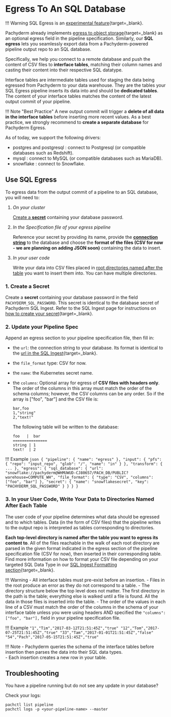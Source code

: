 
# Egress To An SQL Database

!!! Warning
    SQL Egress is an [experimental feature](../../../../reference/supported-releases/#experimental){target=_blank}.

Pachyderm already implements [egress to object storage](../export-data-egress){target=_blank} as an optional egress field in the pipeline specification. 
Similarly, our **SQL egress** lets you seamlessly export data from a Pachyderm-powered pipeline output repo to an SQL database.

Specifically, we help you connect to a remote database and push the content of CSV files to **interface tables**, matching their column names and casting their content into their respective SQL datatype. 

Interface tables are intermediate tables used for staging the data being egressed from Pachyderm to your data warehouse.
They are the tables your SQL Egress pipeline inserts its data into and should be **dedicated tables**. The content of your interface tables matches the content of the latest output commit of your pipeline. 

!!! Note "Best Practice" 
        A new output commit will trigger a **delete of all data in the interface tables** before inserting more recent values. As a best practice, we strongly recommend to **create a separate database** for Pachyderm Egress. 

As of today, we support the following drivers:

- postgres and postgresql : connect to Postgresql (or compatible databases such as Redshift).
- mysql : connect to MySQL (or compatible databases such as MariaDB).
- snowflake : connect to Snowflake.
## Use SQL Egress

To egress data from the output commit of a pipeline to an SQL database, you will need to:

 1. *On your cluster* 

    [Create a **secret**](#1-create-a-secret) containing your database password. 

 1. *In the Specification file of your egress pipeline*

    Reference your secret by providing its name, provide the [**connection string**](#2-update-your-pipeline-spec) to the database and choose the **format of the files (CSV for now - we are planning on adding JSON soon)** containing the data to insert.

 1. *In your user code*

    Write your data into CSV files placed in [root directories named after the table](#3-in-your-user-code-write-your-data-to-directories-named-after-each-table) you want to insert them into. 
    You can have multiple directories.

### 1. Create a Secret 

Create a **secret** containing your database password in the field `PACHYDERM_SQL_PASSWORD`. This secret is identical to the database secret of Pachyderm SQL Ingest. Refer to the SQL Ingest page for instructions on [how to create your secret](../sql-ingest#database-secret){target=_blank}.

### 2. Update your Pipeline Spec

Append an egress section to your pipeline specification file, then fill in:

- the `url`: the connection string to your database. Its format is identical to the [url in the SQL Ingest](../sql-ingest#database-connection-url){target=_blank}.
- the `file_format` type: CSV for now.
- the `name`: the Kubernetes secret name.
- the `columns`: Optional array for egress of **CSV files with headers only**. The order of the columns in this array must match the order of the schema columns; however, the CSV columns can be any order. So if the array is ["foo", "bar"] and the CSV file is:

    ``` 
    bar,foo
    1,"string"
    2,"text!"
    ```
    The following table will be written to the database:

    ```
    foo   |  bar
    ===============
    string | 1
    text!  | 2
    ```

!!! Example
        ```json
        {
        "pipeline": {
            "name": "egress"
        },
        "input": {
            "pfs": {
                "repo": "input_repo",
                "glob": "/",
                "name": "in"
            }
        },
        "transform": {
           ...
        },
        "egress": {
            "sql_database": {
                "url": "snowflake://pachyderm@WHMUWUD-CJ80657/PACH_DB/PUBLIC?warehouse=COMPUTE_WH",
                "file_format": {
                    "type": "CSV",
                    "columns": ["foo", "bar"]
                },
                "secret": {
                    "name": "snowflakesecret",
                    "key": "PACHYDERM_SQL_PASSWORD"
                }
            }
        }
        }
        ```

### 3. In your User Code, Write Your Data to Directories Named After Each Table
 
The user code of your pipeline determines what data should be egressed and to which tables. 
Data (in the form of CSV files) that the pipeline writes to the output repo is interpreted as tables corresponding to directories. 

**Each top-level directory is named after the table you want to egress its content to**. All of the files reachable in the walk of each root directory are parsed in the given format indicated in the egress section of the pipeline specification file (CSV for now), then inserted in their corresponding table. Find more information on how to format your CSV file depending on your targeted SQL Data Type in our [SQL Ingest Formatting section](../../sql-ingest/#formats-and-sql-datatypes){target=_blank}.

!!! Warning
     - All interface tables must pre-exist before an insertion.
     - Files in the root produce an error as they do not correspond to a table.
     - The directory structure below the top level does not matter.  The first directory in the path is the table; everything else is walked until a file is found.  All the data in those files is inserted into the table.
     - The order of the values in each line of a CSV must match the order of the columns in the schema of your interface table unless you were using headers AND specified the `"columns": ["foo", "bar"],` field in your pipeline specification file.

   
!!! Example 
        ```
        "1","Tim","2017-03-12T21:51:45Z","true"
        "12","Tom","2017-07-25T21:51:45Z","true"
        "33","Tam","2017-01-01T21:51:45Z","false"
        "54","Pach","2017-05-15T21:51:45Z","true"
        ```

!!! Note 
    - Pachyderm queries the schema of the interface tables before insertion then parses the data into their SQL data types.    
    - Each insertion creates a new row in your table.

## Troubleshooting

You have a pipeline running but do not see any update in your database? 

Check your logs:

```shell
pachctl list pipeline
pachctl logs -p <your-pipeline-name> --master
```


  

